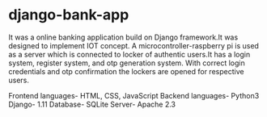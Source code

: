 # django-bank-app

It was a online banking application build on Django framework.It was designed to implement IOT concept. A microcontroller-raspberry pi is used as a server which is connected to locker of authentic users.It has a login system, register system, and otp generation 
system. With correct login credentials and otp confirmation the lockers are opened for respective users.

Frontend languages- HTML, CSS, JavaScript
Backend languages- Python3
Django- 1.11
Database- SQLite
Server- Apache 2.3 

